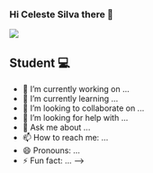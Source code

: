### Hi Celeste Silva there 👋

<img src =https://cdn.pixabay.com/photo/2015/12/04/14/05/code-1076533_960_720.jpg>

## Student 💻

- 🔭 I’m currently working on ...
- 🌱 I’m currently learning ...
- 👯 I’m looking to collaborate on ...
- 🤔 I’m looking for help with ...
- 💬 Ask me about ...
- 📫 How to reach me: ...
- 😄 Pronouns: ...
- ⚡ Fun fact: ...
  -->
